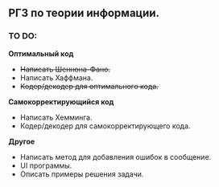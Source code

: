 ## РГЗ по теории информации.
### TO DO:
**Оптимальный код**
*	~~Написать Шеннона-Фано.~~
* 	Написать Хаффмана.
* 	~~Кодер/декодер для оптимального кода.~~

**Самокорректирующийся код**
* 	Написать Хемминга.
* 	Кодер/декодер для самокорректирующего кода.

**Другое**
* 	Написать метод для добавления ошибок в сообщение.
* 	UI программы.
* 	Описать примеры решения задачи.

